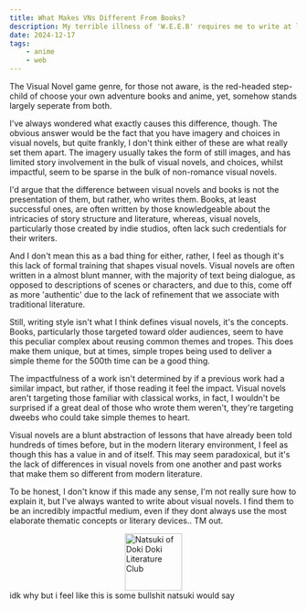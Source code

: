 ```yaml
---
title: What Makes VNs Different From Books?
description: My terrible illness of 'W.E.E.B' requires me to write at least one dweeb blog post every two months, so here's my blog post for the qouta.
date: 2024-12-17
tags: 
    - anime
    - web
---
```


The Visual Novel game genre, for those not aware, is the red-headed step-child of choose your own adventure books and anime, yet, somehow stands largely seperate from both. 

I've always wondered what exactly causes this difference, though. The obvious answer would be the fact that you have imagery and choices in visual novels, but quite frankly, I don't think either of these are what really set them apart. The imagery usually takes the form of still images, and has limited story involvement in the bulk of visual novels, and choices, whilst impactful, seem to be sparse in the bulk of non-romance visual novels. 

I'd argue that the difference between visual novels and books is not the presentation of them, but rather, who writes them. Books, at least successful ones, are often written by those knowledgeable about the intricacies of story structure and literature, whereas, visual novels, particularly those created by indie studios, often lack such credentials for their writers. 

And I don't mean this as a bad thing for either, rather, I feel as though it's this lack of formal training that shapes visual novels. Visual novels are often written in a almost blunt manner, with the majority of text being dialogue, as opposed to descriptions of scenes or characters, and due to this, come off as more 'authentic' due to the lack of refinement that we associate with traditional literature.

Still, writing style isn't what I think defines visual novels, it's the concepts. Books, particularly those targeted toward older audiences, seem to have this peculiar complex about reusing common themes and tropes. This does make them unique, but at times, simple tropes being used to deliver a simple theme for the 500th time can be a good thing. 

The impactfulness of a work isn't determined by if a previous work had a similar impact, but rather, if those reading it feel the impact. Visual novels aren't targeting those familiar with classical works, in fact, I wouldn't be surprised if a great deal of those who wrote them weren't, they're targeting dweebs who could take simple themes to heart. 

Visual novels are a blunt abstraction of lessons that have already been told hundreds of times before, but in the modern literary environment, I feel as though this has a value in and of itself. This may seem paradoxical, but it's the lack of differences in visual novels from one another and past works that make them so different from modern literature. 

To be honest, I don't know if this made any sense, I'm not really sure how to explain it, but I've always wanted to write about visual novels. I find them to be an incredibly impactful medium, even if they dont always use the most elaborate thematic concepts or literary devices.. TM out.

<img src="/img/nkddlc.webp" alt="Natsuki of Doki Doki Literature Club" width="100px"  style="display: block; margin: 0 auto"/>
idk why but i feel like this is some bullshit natsuki would say